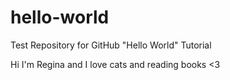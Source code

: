 # hello-world
Test Repository for GitHub "Hello World" Tutorial

Hi I'm Regina and I love cats and reading books <3
